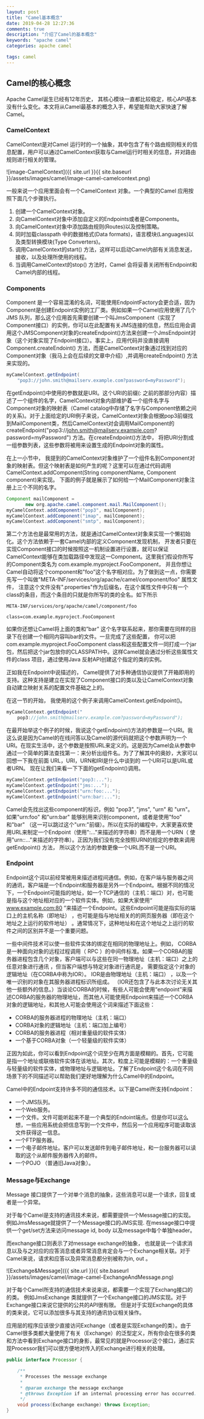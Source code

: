 ```yaml
---
layout: post
title: "Camel基本概念"
date: 2019-04-28 12:27:36
comments: true
description: "介绍了Camel的基本概念"
keywords: "apache camel"
categories: apache camel

tags: camel
---
```


## Camel的核心概念

Apache Camel诞生已经有12年历史， 其核心模块一直都比较稳定，核心API基本没有什么变化。本文将从Camel最基本的概念入手，希望能帮助大家快速了解Camel。

### CamelContext

CamelContext是对Camel 运行时的一个抽象，其中包含了有个路由规则相关的信息配置，用户可以通过CamelContext获取与Camel运行时相关的信息，并对路由规则进行相关的管理。

![image-CamelContext]({{ site.url }}{{ site.baseurl }}/assets/images/camel/image-camel-camelcontext.png)

一般来说一个应用里面会有一个CamelContext 对象。一个典型的Camel 应用按照下面几个步骤执行。

1. 创建一个CamelContext对象。
2. 向CamelContext对象中添加自定义的Endpoints或者是Components。
3. 向CamelContext对象中添加路由规则(Routes)以及控制策略。
4. 同时加载classpath 中的数据格式(Data formats)，语言模块(Languages)以及类型转换模块(Type Converters)。
5. 调用CamelContext的start() 方法，这样可以启动Camel内部有关消息发送，接收，以及处理所使用的线程。
6. 当调用CamelContext的stop() 方法时，Camel 会将妥善关闭所有Endpoint和Camel内部的线程。



### Components

Component 是一个容易混淆的名词，可能使用EndpointFactory会更合适，因为Component是创建Endpoint实例的工厂类。例如如果一个Camel应用使用了几个JMS 队列，那么这个应用首先需要创建一个叫JmsComponent（实现了Component接口）的实例，你可以在此配置有关JMS连接的信息，然后应用会调用这个JMSComponent对象的createEndpoint()方法来创建一个JmsEndpoint对象（这个对象实现了Endpoint接口）。事实上，应用代码并没直接调用Component.createEndoint() 方法，而是CamelContext对象通过找到对应的Component对象（我马上会在后续的文章中介绍）,并调用createEndpoint() 方法来实现的。

```java
myCamelContext.getEndpoint(
    "pop3://john.smith@mailserv.example.com?password=myPassword");
```

在getEndpoint()中使用的参数就是URI。这个URI的前缀(: 之前的那部分内容）描述了一个组件的名字，CamelContext对象内部维护着一个组件名字与Component对象的映射表（Camel catalog中存储了名字与Component依赖之间的关系)。对于上面给定的URI例子来说，CamelContext对象会根据pop3前缀找到MailComponent类，然后CamelContext对会调用MailComponent的createEndpoint("pop3://john.smith@mailserv.example.com?password=myPassword") 方法。在createEndpoint()方法中， 将把URI分割成一组参数列表，这些参数将被用来设置生成的Endpoint对象的属性。

在上一小节中， 我提到的CamelContext对象维护了一个组件名到Component对象的映射表。但这个映射表是如何产生的呢？这里可以在通过代码调用CamelContext.addComponent(String componentName, Component component)来实现。 下面的例子就是展示了如何给一个MailComponent对象注册上三个不同的名字。
```java
Component mailComponent =
       new org.apache.camel.component.mail.MailComponent();
myCamelContext.addComponent("pop3", mailComponent);
myCamelContext.addComponent("imap", mailComponent);
myCamelContext.addComponent("smtp", mailComponent);
```    

第二个方法也是最常用的方法，就是通过CamelContext对象来实现一个懒初始化。这个方法依赖于一套Camel内部的定义Component发现机制， 开发者只要在实现Component接口的时候按照这一机制设置进行设置，就可以保证CamelContext能够在类加载路径中发现这一Component。这里我们假设你所写的Component类名为 com.example.myproject.FooComponent， 并且你想让Camel自动将这个component和"foo”这个名字相对应。为了做到这一点，你需要先写一个叫做"META-INF/services/org/apache/camel/component/foo" 属性文件， 注意这个文件没有".properties"作为后缀名，在这个属性文件中只有一个class的条目，而这个条目的只就是你所写的类的全名。如下所示

`META-INF/services/org/apache/camel/component/foo`

`class=com.example.myproject.FooComponent`

如果你还想让Camel将上面的类和”bar” 这个名字联系起来，那你需要在同样的目录下在创建一个相同内容叫bar的文件。一旦完成了这些配置， 你可以把 com.example.myproject.FooComponent class和这些配置文件一同打成一个jar 包，然后把这个jar包放你的CLASSPATH中。这样Camel就会通过分析这些属性文件的class 项目，通过使用Java 反射API创建这个指定的类的实例。

正如我在Endpoint中说描述的， Camel提供了对多种通信协议提供了开箱即用的支持。这种支持是建立在实现了Component接口的类以及让CamelContext对象自动建立映射关系的配置文件基础之上的。

在这一节的开始， 我使用的这个例子来调用CamelContext.getEndpoint()。
```java
myCamelContext.getEndpoint("
    pop3://john.smith@mailserv.example.com?password=myPassword");
```    

在最开始举这个例子的时候，我说这个getEndpoint()方法的参数是一个URI。我这么说是因为Camel的在线问答以及Camel的源代码就把这个参数声明为一个URI。在现实生活中，这个参数是按照URL来定义的。这是因为Camel会从参数中通过一个简单的算法查找第一：来分析出组件名。为了了解其中的奥妙，大家可以回想一下我在前面 URL，URI，URN和IRI是什么中谈到的 一个URI可以是URL或者URN。 现在让我们来看一下下面的getEndpoint()调用。
```java
myCamelContext.getEndpoint("pop3:...");
myCamelContext.getEndpoint("jms:...");
myCamelContext.getEndpoint("urn:foo:...");
myCamelContext.getEndpoint("urn:bar:...");
```    

Camel会先找出这些component的标识，例如 "pop3", "jms", "urn" 和 "urn"。如果"urn:foo" 和"urn:bar" 能够别用来识别component，或者是使用"foo" 和"bar" （这一可以跳过这个"urn:"前缀）。所以在实际的编程中，大家更喜欢使用URL来制定一个Endpoint（使用":..."来描述的字符串）而不是用一个URN（ 使用"urn::..."来描述的字符串）。正因为我们没有完全按照URN的规定的参数来调用getEndpoint() 方法， 所以这个方法的参数更像一个URL而不是一个URI。

### Endpoint

Endpoint这个词以前经常被用来描述进程间通信。例如，在客户端与服务器之间的通讯，客户端是一个Endpoint和服务器是另外一个Endpoint。根据不同的情况下，一个Endpoint可能指的地址，如一个TCP通信的（主机：端口）对，也可能是指与这个地址相对应的一个软件实体。例如，如果大家使用“ www.example.com:80 ”来描述一个Endpoint。这些Endpoint可能是指实际的端口上的主机名称（即地址） ，也可能是指与地址相关的的网页服务器（即在这个地址之上运行的软件地址） 。通常情况下，这种地址和在这个地址之上运行的软件之间的区别并不是一个重要问题。

一些中间件技术可以使一些软件实体的绑定在相同的物理地址上。例如， CORBA是一种面向对象的远程过程调用（ RPC ）的中间件标准。如果一个CORBA的服务器进程包含几个对象，客户端可以与这些在同一物理地址（主机：端口）之上的任意对象进行通讯 ，但当客户端想与特定对象进行通讯是， 需要指定这个对象的逻辑地址（在CORBA中称为IOR）。 IOR是由物理地址（主机：端口） ，以及一个唯一识别的对象在其服务器进程标识所组成。 （IOR还包含了与此本次讨论无关其他一些额外的信息。）当谈论CORBA的时候，有些人可能会使用“endpoint”来描述CORBA的服务器的物理地址，而其他人可能使用Endpoint来描述一个CORBA对象的逻辑地址，和其他人可能会使用这个词来描述下面这些：

- CORBA的服务器进程的物理地址（主机：端口）
- CORBA对象的逻辑地址（主机：端口加上编号）
- CORBA的服务器进程（相对重量级的软件实体）
- 一个基于CORBA对象（一个轻量级的软件实体）

正因为如此，你可以看到Endpoint这个词至少在两方面是模糊的。首先，它可能是指一个地址或联络软件实体在该地址。其次，粒度上可能是模糊的：一个重量级与轻量级的软件实体，或物理地址与逻辑地址。了解了Endpoint这个名词在不同场景下的不同描述可以帮助我们更好地理解为什么Camel中的Endpoint。

Camel中的Endpoint支持许多不同的通信技术。以下是Camel所支持Endpoint：

- 一个JMS队列。
- 一个Web服务。
- 一个文件。文件可能听起来不是一个典型的Endoint端点。但是你可以这么想，一些应用系统会把信息写到一个文件中，然后另一个应用程序可能读取该文件获得这一信息。
- 一个FTP服务器。
- 一个电子邮件地址。客户可以发送邮件到电子邮件地址，和一台服务器可以读取的这个从邮件服务器传入的邮件。
- 一个POJO （普通旧Java对象）。

### Message与Exchange

Message 接口提供了一个对单个消息的抽象，这些消息可以是一个请求，回复或者是一个异常。

对于每个Camel是支持的通讯技术来说，都需要提供一个Message接口的实现。例如JmsMessage就提供了一个Message接口的JMS实现. 在message接口中提供一个get/set方法来访问message id, body 以及message中每个单独header。

而exchange接口则表示了对message exchange的抽象， 也就是说一个请求消息以及与之对应的应答消息或者异常消息肯定会与一个Exchange相关联。对于Camel来说，请求和应答以及异常消息都分别被称为in, out 。

![Exchange&Message]({{ site.url }}{{ site.baseurl }}/assets/images/camel/image-camel-ExchangeAndMessage.png)

对于每个Camel所支持的通信技术来说来说，都需要一个实现了Exchang接口的的类。 例如JmsExchange 类就提供了一个Exchange接口的JMS实现。对于Exchange接口来说它提供的公共的API很有限。 但是对于实现Exchange的具体的类来说，它可以添加很多与其支持的通讯协议相关操作。

应用层的程序应该很少直接访问Exchange（或者是实现Exchange的类）。由于Camel很多类都大量使用了有关（Exchange）的泛型定义，所有你会在很多的类和方法中看到Exchange接口的身影，最常见的就是Processor这个接口，通过实现Processor我们可以很方便地对传入的Exchange进行相关的处理。

```java
public interface Processor {

    /**
     * Processes the message exchange
     *
     * @param exchange the message exchange
     * @throws Exception if an internal processing error has occurred.
     */
    void process(Exchange exchange) throws Exception;
}
```
